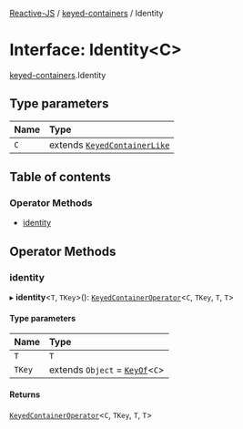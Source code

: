 [Reactive-JS](../README.md) / [keyed-containers](../modules/keyed_containers.md) / Identity

# Interface: Identity<C\>

[keyed-containers](../modules/keyed_containers.md).Identity

## Type parameters

| Name | Type |
| :------ | :------ |
| `C` | extends [`KeyedContainerLike`](keyed_containers.KeyedContainerLike.md) |

## Table of contents

### Operator Methods

- [identity](keyed_containers.Identity.md#identity)

## Operator Methods

### identity

▸ **identity**<`T`, `TKey`\>(): [`KeyedContainerOperator`](../modules/keyed_containers.md#keyedcontaineroperator)<`C`, `TKey`, `T`, `T`\>

#### Type parameters

| Name | Type |
| :------ | :------ |
| `T` | `T` |
| `TKey` | extends `Object` = [`KeyOf`](../modules/keyed_containers.md#keyof)<`C`\> |

#### Returns

[`KeyedContainerOperator`](../modules/keyed_containers.md#keyedcontaineroperator)<`C`, `TKey`, `T`, `T`\>
